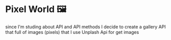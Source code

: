 # Pixel World 🖼
since I'm studing about API and API methods I decide to create a gallery API that full of images (pixels) that I use Unplash Api for get images
